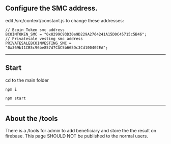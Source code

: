 ## Configure the SMC address.

edit /src/context/constant.js to 
change these addresses:

```
// Bcoin Token smc address
BCOINTOKEN_SMC = "0x0299C93D30e9D229A2764241A15D0C45715c5B46";
// Privatesale vesting smc address
PRIVATESALEBCOINVESTING_SMC = "0x369b11CB5c96be857d7CAC5b665Dc3Cd100402EA";
```


---
## Start 

cd to the main folder 

```
npm i

npm start
```
---
## About the /tools 

There is a /tools for admin to add beneficiary and store the the result on firebase. This page SHOULD NOT be published to the normal users. 